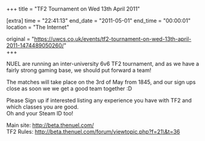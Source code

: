 +++
title = "TF2 Tournament on Wed 13th April 2011"

[extra]
time = "22:41:13"
end_date = "2011-05-01"
end_time = "00:00:01"
location = "The Internet"

original = "https://uwcs.co.uk/events/tf2-tournament-on-wed-13th-april-2011-1474489050260/"    
+++

NUEL are running an inter-university 6v6 TF2 tournament, and as we have a fairly strong gaming base, we should put forward a team\!

The matches will take place on the 3rd of May from 1845, and our sign ups close as soon we we get a good team together :D

Please Sign up if interested listing any experience you have with TF2 and which classes you are good.  
Oh and your Steam ID too\!

Main site: http://beta.thenuel.com/  
TF2 Rules: http://beta.thenuel.com/forum/viewtopic.php?f=21\&t=36

